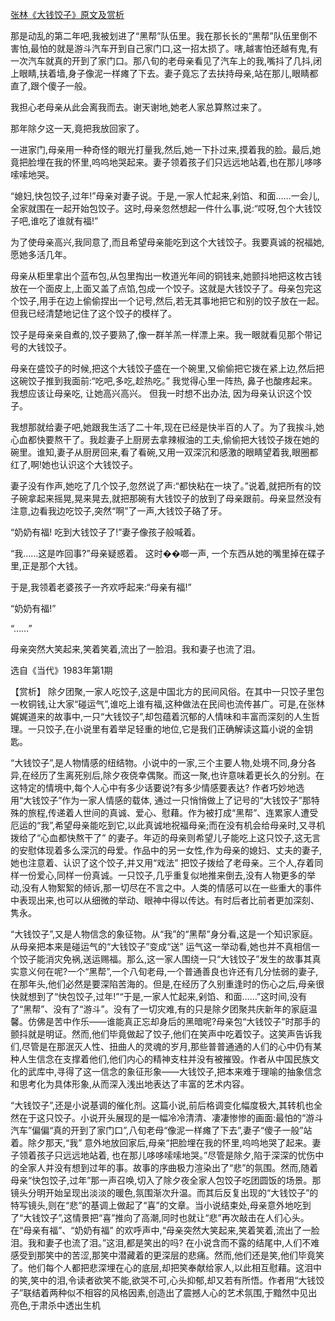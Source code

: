 [张林《大钱饺子》原文及赏析](https://www.vrrw.net/wx/15326.html)

那是动乱的第二年吧,我被划进了“黑帮”队伍里。我在那长长的“黑帮”队伍里倒不害怕,最怕的就是游斗汽车开到自己家门口,这一招太损了。嗐,越害怕还越有鬼,有一次汽车就真的开到了家门口。那八旬的老母亲看见了汽车上的我,嘴抖了几抖,闭上眼睛,扶着墙,身子像泥一样瘫了下去。妻子竟忘了去扶持母亲,站在那儿,眼睛都直了,跟个傻子一般。

我担心老母亲从此会离我而去。谢天谢地,她老人家总算熬过来了。

那年除夕这一天,竟把我放回家了。

一进家门,母亲用一种奇怪的眼光打量我,然后,她一下扑过来,摸着我的脸。最后,她竟把脸埋在我的怀里,呜呜地哭起来。妻子领着孩子们只远远地站着,也在那儿哆哆嗦嗦地哭。

“媳妇,快包饺子,过年!”母亲对妻子说。于是,一家人忙起来,剁馅、和面……一会儿,全家就围在一起开始包饺子。这时,母亲忽然想起一件什么事,说:“哎呀,包个大钱饺子吧,谁吃了谁就有福!”

为了使母亲高兴,我同意了,而且希望母亲能吃到这个大钱饺子。我要真诚的祝福她,愿她多活几年。

母亲从柜里拿出个蓝布包,从包里掏出一枚道光年间的铜钱来,她颤抖地把这枚古钱放在一个面皮上,上面又盖了点馅,包成一个饺子。这就是大钱饺子了。母亲包完这个饺子,用手在边上偷偷捏出一个记号,然后,若无其事地把它和别的饺子放在一起。但我已经清楚地记住了这个饺子的模样了。

饺子是母亲亲自煮的,饺子要熟了,像一群羊羔一样漂上来。我一眼就看见那个带记号的大钱饺子。

母亲在盛饺子的时候,把这个大钱饺子盛在一个碗里,又偷偷把它拨在紧上边,然后把这碗饺子推到我面前:“吃吧,多吃,趁热吃。” 我觉得心里一阵热, 鼻子也酸疼起来。我想应该让母亲吃, 让她高兴高兴。 但我一时想不出办法, 因为母亲认识这个饺子。

我想那就给妻子吧,她跟我生活了二十年,现在已经是快半百的人了。为了我挨斗,她心血都快要熬干了。我趁妻子上厨房去拿辣椒油的工夫,偷偷把大钱饺子拨在她的碗里。谁知,妻子从厨房回来,看了看碗,又用一双深沉和感激的眼睛望着我,眼圈都红了,啊!她也认识这个大钱饺子。

妻子没有作声,她吃了几个饺子,忽然说了声:“都快粘在一块了。”说着,就把所有的饺子碗拿起来摇晃,晃来晃去,就把那碗有大钱饺子的放到了母亲跟前。母亲显然没有注意,边看我边吃饺子,突然“啊”了一声,大钱饺子硌了牙。

“奶奶有福! 吃到大钱饺子了!”妻子像孩子般喊着。

“我……这是咋回事?”母亲疑惑着。 这时��啷一声, 一个东西从她的嘴里掉在碟子里,正是那个大钱。

于是,我领着老婆孩子一齐欢呼起来:“母亲有福!”

“奶奶有福!”

“……”

母亲突然大笑起来,笑着笑着,流出了一脸泪。我和妻子也流了泪。

选自《当代》1983年第1期



【赏析】 除夕团聚,一家人吃饺子,这是中国北方的民间风俗。在其中一只饺子里包一枚铜钱,让大家“碰运气”,谁吃上谁有福,这种做法在民间也流传甚广。可是,在张林娓娓道来的故事中,一只“大钱饺子”,却包蕴着沉郁的人情味和丰富而深刻的人生哲理。一只饺子,在小说里有着举足轻重的地位,它是我们正确解读这篇小说的金钥匙。

“大钱饺子”,是人物情感的纽结物。小说中的一家,三个主要人物,处境不同,身分各异,在经历了生离死别后,除夕夜侥幸偶聚。而这一聚,也许意味着更长久的分别。在这特定的情境中,每个人心中有多少话要说?有多少情感要表达? 作者巧妙地选用“大钱饺子”作为一家人情感的载体, 通过一只悄悄做上了记号的“大钱饺子”那特殊的旅程,传递着人世间的真诚、爱心、慰藉。作为被打成“黑帮”、连累家人遭受厄运的“我”,希望母亲能吃到它,以此真诚地祝福母亲;而在没有机会给母亲时,又寻机拨给了“心血都快熬干了” 的妻子。年迈的母亲则希望儿子能吃上这只饺子,这无言的安慰体现着多么深沉的母爱。作品中的另一女性,作为母亲的媳妇、丈夫的妻子,她也注意着、认识了这个饺子,并又用“戏法” 把饺子拨给了老母亲。三个人,存着同样一份爱心,同样一份真诚。一只饺子,几乎重复似地推来倒去,没有人物更多的举动,没有人物絮絮的倾诉,那一切尽在不言之中。人类的情感可以在一些重大的事件中表现出来,也可以从细微的举动、眼神中得以传达。有时后者比前者更加深刻、隽永。

“大钱饺子”,又是人物信念的象征物。从“我”的“黑帮”身分看,这是一个知识家庭。从母亲把本来是碰运气的“大钱饺子”变成“送” 运气这一举动看,她也并不真相信一个饺子能消灾免祸,送运赐福。那么,这一家人围绕一只“大钱饺子”发生的故事其真实意义何在呢?一个“黑帮”,一个八旬老母,一个普通善良也许还有几分怯弱的妻子,在那年头,他们必然是要深陷苦海的。但是,在经历了久别重逢时的伤心之后,母亲很快就想到了“快包饺子,过年!”“于是,一家人忙起来,剁馅、和面……”这时间,没有了“黑帮”、没有了“游斗”。没有了一切灾难,有的只是除夕团聚共庆新年的家庭温馨。仿佛是苦中作乐——谁能真正忘却身后的黑暗呢?母亲包“大钱饺子”时那手的颤抖就是明证。然而,他们毕竟做起了饺子,他们在笑声中吃着饺子。这笑声告诉我们,尽管是在那泯灭人性、扭曲人的灵魂的岁月,那些普普通通的人们的心中仍有某种人生信念在支撑着他们,他们内心的精神支柱并没有被摧毁。作者从中国民族文化的武库中,寻得了这一信念的象征形象——大钱饺子,把本来难于理喻的抽象信念和思考化为具体形象,从而深入浅出地表达了丰富的艺术内容。

“大钱饺子”,还是小说基调的催化剂。这篇小说,前后格调变化幅度极大,其转机也全然在于这只饺子。小说开头展现的是一幅冷冷清清、凄凄惨惨的画面:最怕的“游斗汽车”偏偏“真的开到了家门口”,八旬老母“像泥一样瘫了下去”,妻子“傻子一般”站着。除夕那天,“我” 意外地放回家后,母亲“把脸埋在我的怀里,呜呜地哭了起来。妻子领着孩子只远远地站着, 也在那儿哆哆嗦嗦地哭。”尽管是除夕,陷于深深的忧伤中的全家人并没有想到过年的事。故事的序曲极力渲染出了“悲”的氛围。然而,随着母亲“快包饺子,过年”那一声召唤,切入了除夕夜全家人包饺子吃团圆饭的场景。那镜头分明开始呈现出淡淡的暖色,氛围渐次升温。而其后反复出现的“大钱饺子”的特写镜头,则在“悲”的基调上做起了“喜”的文章。当小说结束处,母亲意外地吃到了“大钱饺子”,这情景把“喜”推向了高潮,同时也就让“悲”再次敲击在人们心头。在“母亲有福”、“奶奶有福” 的欢呼声中,“母亲突然大笑起来,笑着笑着,流出了一脸泪。我和妻子也流了泪。”这泪,都是笑出的吗? 在小说含而不露的结尾中,人们不难感受到那笑中的苦涩,那笑中潜藏着的更深层的悲痛。然而,他们还是笑,他们毕竟笑了。他们每个人都把悲深埋在心的底层,却把笑奉献给家人,以此相互慰藉。这泪中的笑,笑中的泪,令读者欲笑不能,欲哭不可,心头抑郁,却又若有所悟。作者用“大钱饺子”联结着两种似不相容的风格因素,创造出了震撼人心的艺术氛围,于黯然中见出亮色,于肃杀中透出生机

